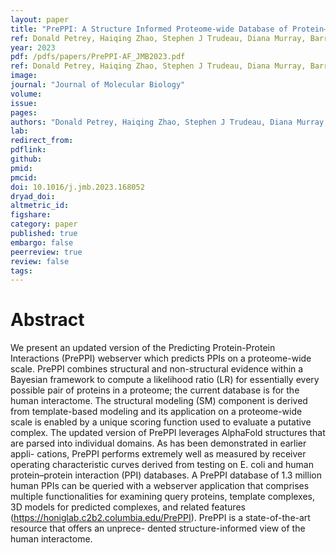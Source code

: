 ```yaml
---
layout: paper
title: "PrePPI: A Structure Informed Proteome-wide Database of Protein–Protein Interactions"
ref: Donald Petrey, Haiqing Zhao, Stephen J Trudeau, Diana Murray, Barry Honig 2023. 
year: 2023
pdf: /pdfs/papers/PrePPI-AF_JMB2023.pdf
ref: Donald Petrey, Haiqing Zhao, Stephen J Trudeau, Diana Murray, Barry Honig, 2023, Journal of Molecular Biology
image: 
journal: "Journal of Molecular Biology"
volume: 
issue: 
pages:
authors: "Donald Petrey, Haiqing Zhao, Stephen J Trudeau, Diana Murray, Barry Honig"
lab:
redirect_from: 
pdflink: 
github: 
pmid: 
pmcid: 
doi: 10.1016/j.jmb.2023.168052
dryad_doi: 
altmetric_id: 
figshare: 
category: paper
published: true
embargo: false
peerreview: true
review: false
tags:
---
```


# Abstract
We present an updated version of the Predicting Protein-Protein Interactions (PrePPI) webserver which predicts PPIs on a proteome-wide scale. PrePPI combines structural and non-structural evidence within a Bayesian framework to compute a likelihood ratio (LR) for essentially every possible pair of proteins in a proteome; the current database is for the human interactome. The structural modeling (SM) component is derived from template-based modeling and its application on a proteome-wide scale is enabled by a unique scoring function used to evaluate a putative complex. The updated version of PrePPI leverages AlphaFold structures that are parsed into individual domains. As has been demonstrated in earlier appli- cations, PrePPI performs extremely well as measured by receiver operating characteristic curves derived from testing on E. coli and human protein–protein interaction (PPI) databases. A PrePPI database of 1.3 million human PPIs can be queried with a webserver application that comprises multiple functionalities for examining query proteins, template complexes, 3D models for predicted complexes, and related features (https://honiglab.c2b2.columbia.edu/PrePPI). PrePPI is a state-of-the-art resource that offers an unprece- dented structure-informed view of the human interactome.